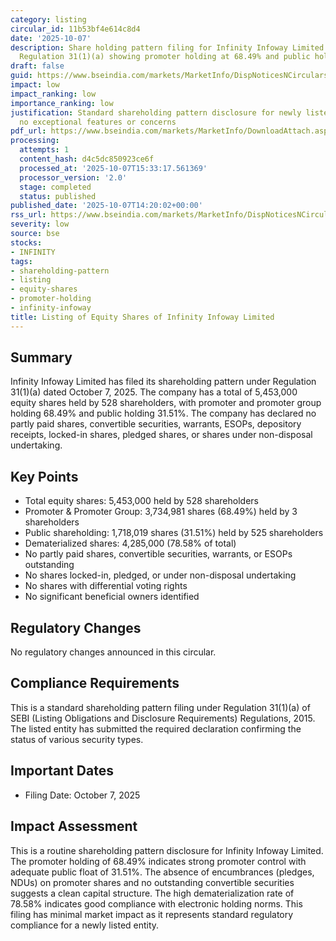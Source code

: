 ```yaml
---
category: listing
circular_id: 11b53bf4e614c8d4
date: '2025-10-07'
description: Share holding pattern filing for Infinity Infoway Limited pursuant to
  Regulation 31(1)(a) showing promoter holding at 68.49% and public holding at 31.51%.
draft: false
guid: https://www.bseindia.com/markets/MarketInfo/DispNoticesNCirculars.aspx?Noticeid={9EE54A33-C3CD-432D-AE93-C7A04CF03988}&noticeno=20251007-56&dt=10/07/2025&icount=56&totcount=76&flag=0
impact: low
impact_ranking: low
importance_ranking: low
justification: Standard shareholding pattern disclosure for newly listed company with
  no exceptional features or concerns
pdf_url: https://www.bseindia.com/markets/MarketInfo/DownloadAttach.aspx?id=20251007-56&attachedId=3d15e72e-7113-4c7b-9cc6-386e0e8d337c
processing:
  attempts: 1
  content_hash: d4c5dc850923ce6f
  processed_at: '2025-10-07T15:33:17.561369'
  processor_version: '2.0'
  stage: completed
  status: published
published_date: '2025-10-07T14:20:02+00:00'
rss_url: https://www.bseindia.com/markets/MarketInfo/DispNoticesNCirculars.aspx?Noticeid={9EE54A33-C3CD-432D-AE93-C7A04CF03988}&noticeno=20251007-56&dt=10/07/2025&icount=56&totcount=76&flag=0
severity: low
source: bse
stocks:
- INFINITY
tags:
- shareholding-pattern
- listing
- equity-shares
- promoter-holding
- infinity-infoway
title: Listing of Equity Shares of Infinity Infoway Limited
---
```


## Summary

Infinity Infoway Limited has filed its shareholding pattern under Regulation 31(1)(a) dated October 7, 2025. The company has a total of 5,453,000 equity shares held by 528 shareholders, with promoter and promoter group holding 68.49% and public holding 31.51%. The company has declared no partly paid shares, convertible securities, warrants, ESOPs, depository receipts, locked-in shares, pledged shares, or shares under non-disposal undertaking.

## Key Points

- Total equity shares: 5,453,000 held by 528 shareholders
- Promoter & Promoter Group: 3,734,981 shares (68.49%) held by 3 shareholders
- Public shareholding: 1,718,019 shares (31.51%) held by 525 shareholders
- Dematerialized shares: 4,285,000 (78.58% of total)
- No partly paid shares, convertible securities, warrants, or ESOPs outstanding
- No shares locked-in, pledged, or under non-disposal undertaking
- No shares with differential voting rights
- No significant beneficial owners identified

## Regulatory Changes

No regulatory changes announced in this circular.

## Compliance Requirements

This is a standard shareholding pattern filing under Regulation 31(1)(a) of SEBI (Listing Obligations and Disclosure Requirements) Regulations, 2015. The listed entity has submitted the required declaration confirming the status of various security types.

## Important Dates

- Filing Date: October 7, 2025

## Impact Assessment

This is a routine shareholding pattern disclosure for Infinity Infoway Limited. The promoter holding of 68.49% indicates strong promoter control with adequate public float of 31.51%. The absence of encumbrances (pledges, NDUs) on promoter shares and no outstanding convertible securities suggests a clean capital structure. The high dematerialization rate of 78.58% indicates good compliance with electronic holding norms. This filing has minimal market impact as it represents standard regulatory compliance for a newly listed entity.